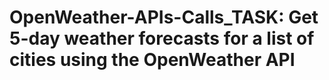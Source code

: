 # OpenWeather-APIs-Calls_TASK: Get 5-day weather forecasts for a list of cities using the OpenWeather API
